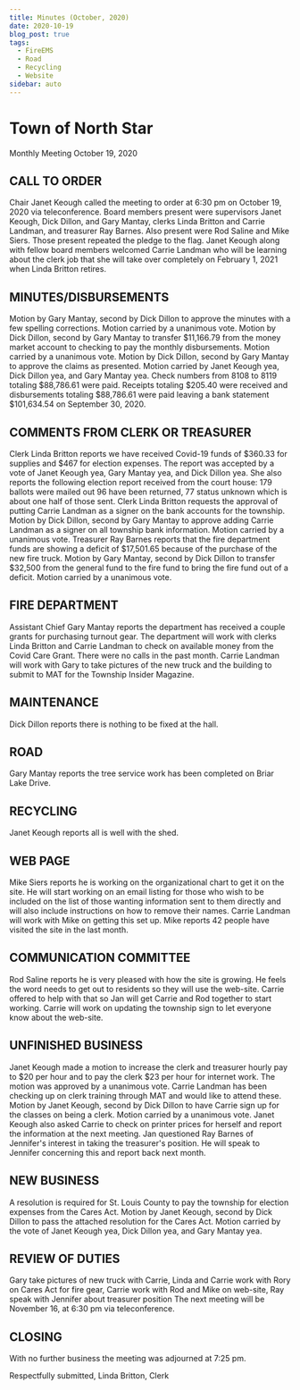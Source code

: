 ```yaml
---
title: Minutes (October, 2020)
date: 2020-10-19
blog_post: true
tags: 
  - FireEMS
  - Road
  - Recycling
  - Website
sidebar: auto
---
```


# Town of North Star
Monthly Meeting
October 19, 2020

## CALL TO ORDER
Chair Janet Keough called the meeting to order at 6:30 pm on October 19, 2020 via teleconference.  Board 
members present were supervisors Janet Keough, Dick Dillon, and Gary Mantay, clerks Linda Britton and Carrie Landman, 
and treasurer Ray Barnes.  Also present were Rod Saline and Mike Siers.  Those present repeated the pledge to the flag.
Janet Keough along with fellow board members welcomed Carrie Landman who will be learning about the clerk job that 
she will take over completely on February 1, 2021 when Linda Britton retires.

## MINUTES/DISBURSEMENTS
Motion by Gary Mantay, second by Dick Dillon to approve the minutes with a few spelling corrections.  Motion carried
by a unanimous vote.  Motion by Dick Dillon, second by Gary Mantay to transfer $11,166.79 from the money market 
account to checking to pay the monthly disbursements.  Motion carried by a unanimous vote.  Motion by Dick Dillon, 
second by Gary Mantay to approve the claims as presented.  Motion carried by Janet Keough yea, Dick Dillon yea, 
and Gary Mantay yea.  Check numbers from 8108 to 8119 totaling $88,786.61 were paid.  Receipts totaling $205.40 
were received  and disbursements totaling $88,786.61 were paid leaving a bank statement $101,634.54 on 
September 30, 2020.

## COMMENTS FROM CLERK OR TREASURER
Clerk Linda Britton reports we have received Covid-19 funds of $360.33 for supplies and $467 for election expenses. 
The report was accepted by a vote of Janet Keough yea, Gary Mantay yea, and Dick Dillon yea.  She also reports the 
following election report received from the court house: 179 ballots were mailed out 96 have been returned, 77 status 
unknown which is about one half of those sent.  Clerk Linda Britton requests the approval of putting Carrie Landman 
as a signer on the bank accounts for the township.  Motion by Dick Dillon, second by Gary Mantay to approve adding 
Carrie Landman as a signer on all township bank information.  Motion carried by a unanimous vote.  Treasurer Ray Barnes 
reports that the fire department funds are showing a deficit of $17,501.65 because of the purchase of the new fire truck.  Motion by Gary Mantay, second by Dick Dillon to transfer $32,500 from the general fund to the fire fund to bring the fire fund out of a deficit.  Motion carried by a unanimous vote.

## FIRE DEPARTMENT
Assistant Chief Gary Mantay reports the department has received a couple grants for purchasing turnout gear.  The 
department will work with clerks Linda Britton and Carrie Landman to check on available money from the Covid Care 
Grant.  There were no calls in the past month.  Carrie Landman will work with Gary to take pictures of the new truck 
and the building to submit to MAT for the Township Insider Magazine.  

## MAINTENANCE
Dick Dillon reports there is nothing to be fixed at the hall.

## ROAD
Gary Mantay reports the tree service work has been completed on Briar Lake Drive.

## RECYCLING
Janet Keough reports all is well with the shed.

## WEB PAGE
Mike Siers reports he is working on the organizational chart to get it on the site.  He will start working on an 
email listing for those who wish to be included on the list of those wanting information sent to them directly and 
will also include instructions on  how to remove their names.   Carrie Landman will work with Mike on getting 
this set up.  Mike reports 42 people have visited the site in the last month.

## COMMUNICATION COMMITTEE
Rod Saline reports he is very pleased with how the site is growing.   He feels the word needs to get out to residents 
so they will use the web-site.  Carrie offered to help with that so Jan will get Carrie and Rod together to
 start working.   Carrie will work on updating the township sign to let everyone know about the web-site.

## UNFINISHED BUSINESS
Janet Keough made a motion to increase the clerk and treasurer hourly pay to $20 per hour and to pay the clerk $23 
per hour for internet work.  The motion was approved by a unanimous vote.  Carrie Landman has been checking up on 
clerk training through MAT and would like to attend these.  Motion by Janet Keough, second by Dick Dillon to have 
Carrie sign up for the classes on being a clerk.  Motion carried by a unanimous vote. Janet Keough also asked Carrie 
to check on printer prices for herself and report the information at the next meeting.  Jan questioned Ray Barnes 
of Jennifer's interest in taking the treasurer's position.  He will speak to Jennifer concerning this and report 
back next month.

## NEW BUSINESS
A resolution is required for St. Louis County to pay the township for election expenses from the Cares Act.  Motion 
by Janet Keough, second by Dick Dillon to pass the attached resolution for the Cares Act.  Motion carried by the 
vote of Janet Keough yea, Dick Dillon yea, and Gary Mantay yea.

## REVIEW OF DUTIES
Gary take pictures of new truck with Carrie, Linda and Carrie work with Rory on Cares Act for fire gear, Carrie 
work with Rod and Mike on web-site, Ray speak with Jennifer about treasurer position
The next meeting will be November 16, at 6:30 pm via teleconference.

## CLOSING
With no further business the meeting was adjourned at 7:25 pm.

Respectfully submitted,
Linda Britton, Clerk
